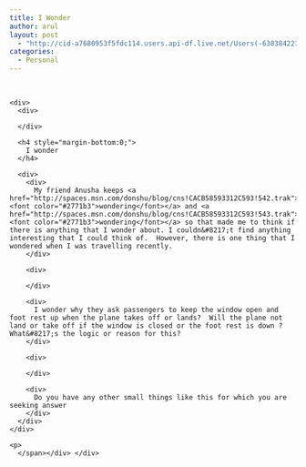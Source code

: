 ```yaml
---
title: I Wonder
author: arul
layout: post
  - "http://cid-a7680953f5fdc114.users.api-df.live.net/Users(-6383842215583694572)/Blogs('A7680953F5FDC114!113')/Entries('A7680953F5FDC114!459')?authkey=NzXxYOsM*PI%24"
categories:
  - Personal
---
```

<div id="msgcns!A7680953F5FDC114!459" class="bvMsg">
  <div>
    <span> </p> 
    
    <div>
      <div>
         
      </div>
      
      <h4 style="margin-bottom:0;">
        I wonder
      </h4>
      
      <div>
        <div>
          My friend Anusha keeps <a href="http://spaces.msn.com/donshu/blog/cns!CACB58593312C593!542.trak"><font color="#2771b3">wondering</font></a> and <a href="http://spaces.msn.com/donshu/blog/cns!CACB58593312C593!543.trak"><font color="#2771b3">wondering</font></a> so that made me to think if there is anything that I wonder about. I couldn&#8217;t find anything interesting that I could think of.  However, there is one thing that I wondered when I was travelling recently.
        </div>
        
        <div>
           
        </div>
        
        <div>
          I wonder why they ask passengers to keep the window open and foot rest up when the plane takes off or lands?  Will the plane not land or take off if the window is closed or the foot rest is down ? What&#8217;s the logic or reason for this?
        </div>
        
        <div>
           
        </div>
        
        <div>
          Do you have any other small things like this for which you are seeking answer
        </div>
      </div>
    </div>
    
    <p>
      </span></div> </div>
